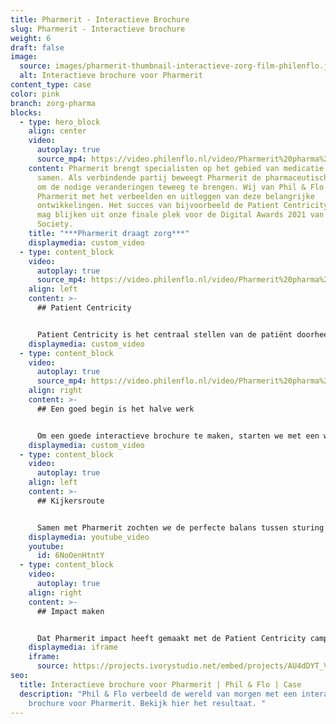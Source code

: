 ```yaml
---
title: Pharmerit - Interactieve Brochure
slug: Pharmerit - Interactieve brochure
weight: 6
draft: false
image:
  source: images/pharmerit-thumbnail-interactieve-zorg-film-philenflo.jpg
  alt: Interactieve brochure voor Pharmerit
content_type: case
color: pink
branch: zorg-pharma
blocks:
  - type: hero_block
    align: center
    video:
      autoplay: true
      source_mp4: https://video.philenflo.nl/video/Pharmerit%20pharma%20animation%20philenflo.mp4
    content: Pharmerit brengt specialisten op het gebied van medicatie en therapie
      samen. Als verbindende partij beweegt Pharmerit de pharmaceutische branche
      om de nodige veranderingen teweeg te brengen. Wij van Phil & Flo helpen
      Pharmerit met het verbeelden en uitleggen van deze belangrijke
      ontwikkelingen. Het succes van bijvoorbeeld de Patient Centricity campagne
      mag blijken uit onze finale plek voor de Digital Awards 2021 van The PM
      Society.
    title: "***Pharmerit draagt zorg***"
    displaymedia: custom_video
  - type: content_block
    video:
      autoplay: true
      source_mp4: https://video.philenflo.nl/video/Pharmerit%20pharma%20marketing%20philenflo.mp4
    align: left
    content: >-
      ## Patient Centricity


      Patient Centricity is het centraal stellen van de patiënt doorheen de ontwikkelingen, en implementatie van nieuwe medicatie. In elke fase moeten de patiënt en zijn beleving centraal staan. Om dit concept en de implementatie ervan goed uit te leggen, maakten wij een interactieve brochure voor Pharmerit. Het voordeel van een interactieve brochure? Een prachtige samensmelting van animatie, foto-, tekst- en filmelementen. Zo kan je allerlei losse vormen van content samenbrengen in één brochure waarin je de doelgroep stapsgewijs en op een speelse manier je verhaal kunt vertellen.
    displaymedia: custom_video
  - type: content_block
    video:
      autoplay: true
      source_mp4: https://video.philenflo.nl/video/Pharmerit%20pharma%20film%20philenflo.mp4
    align: right
    content: >-
      ## Een goed begin is het halve werk


      Om een goede interactieve brochure te maken, starten we met een wireframe. Hierin schetsen we het skelet van de interactieve brochure. Zo kunnen we de gewenste klantbeleving en volgorde van content goed op elkaar laten aansluiten. Vervolgens kijken we naar waar welke vorm van content het beste aansluit bij de verschillende fasen in de brochure. In dit geval werkten we met [animaties](https://www.philenflo.nl/oplossingen/animatie-laten-maken/), teksten en afbeeldingen.
    displaymedia: custom_video
  - type: content_block
    video:
      autoplay: true
    align: left
    content: >-
      ## Kijkersroute


      Samen met Pharmerit zochten we de perfecte balans tussen sturing en kijkersvrijheid. Om de kijker snel mee te nemen in de wereld van Patient Centricity, opent de brochure met een uitleganimatie. Vervolgens kan de kijker zelf in het hoofdmenu een verdiepingsslag maken om zo meer te leren over specifieke onderdelen. Tot slot wordt de bezoeker uitgenodigd om vrijblijvend contact op te nemen met experts van Pharmerit.
    displaymedia: youtube_video
    youtube:
      id: 6NoOenHtntY
  - type: content_block
    video:
      autoplay: true
    align: right
    content: >-
      ## Impact maken


      Dat Pharmerit impact heeft gemaakt met de Patient Centricity campagne is niet alleen uit goede kijkcijfers en reacties af te leiden. De Patient Centricity campagne is finalist voor de Digital Awards 2021 van The PM Society. Een organisatie die zich inzet voor betere communicatie in de zorg om zo de zorg zelf te verbeteren. Natuurlijk zijn ook wij van Phil & Flo hier enorm trots op. Beleef de brochure zelf en laat ons weten wat je vindt!
    displaymedia: iframe
    iframe:
      source: https://projects.ivorystudio.net/embed/projects/AU4dDYT_VFMk
seo:
  title: Interactieve brochure voor Pharmerit | Phil & Flo | Case
  description: "Phil & Flo verbeeld de wereld van morgen met een interactieve
    brochure voor Pharmerit. Bekijk hier het resultaat. "
---
```

